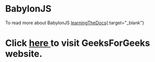 # BabylonJS
To read more about BabylonJS
[learningTheDocs](https://doc.babylonjs.com/journey/learningTheDocs/){:target="_blank"}  
<!DOCTYPE html> 
<html> 
  
<head> 
    <meta charset="UTF-8"> 
    <title> 
        Markdown Link with Target Blank Example 
    </title> 
</head> 
  
<body> 
    <h1>Click  
        <a href="https://www.geeksforgeeks.org/" 
           target="_blank">here 
        </a> to visit GeeksForGeeks website. 
    </h1> 
</body> 
  
</html>
